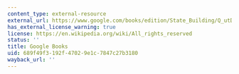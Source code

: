 ```yaml
---
content_type: external-resource
external_url: https://www.google.com/books/edition/State_Building/Q_utDwAAQBAJ?hl=en&gbpv=1
has_external_license_warning: true
license: https://en.wikipedia.org/wiki/All_rights_reserved
status: ''
title: Google Books
uid: 689f49f3-192f-4702-9e1c-7847c27b3180
wayback_url: ''
---
```

